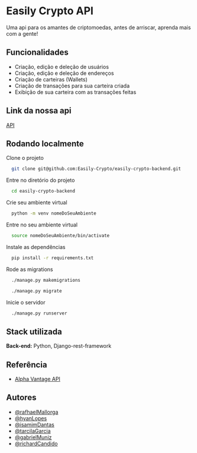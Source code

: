 # Easily Crypto API

Uma api para os amantes de criptomoedas, antes de arriscar, aprenda mais com a gente!

## Funcionalidades

- Criação, edição e deleção de usuários
- Criação, edição e deleção de endereços
- Criação de carteiras (Wallets)
- Criação de transações para sua carteira criada
- Exibição de sua carteira com as transações feitas

## Link da nossa api

[API](https://easily-crypto-api.herokuapp.com/)

## Rodando localmente

Clone o projeto

```bash
  git clone git@github.com:Easily-Crypto/easily-crypto-backend.git
```

Entre no diretório do projeto

```bash
  cd easily-crypto-backend
```

Crie seu ambiente virtual

```bash
  python -m venv nomeDoSeuAmbiente
```

Entre no seu ambiente virtual

```bash
  source nomeDoSeuAmbiente/bin/activate
```

Instale as dependências

```bash
  pip install -r requirements.txt
```

Rode as migrations

```bash
  ./manage.py makemigrations
```

```bash
  ./manage.py migrate
```

Inicie o servidor

```bash
  ./manage.py runserver
```

## Stack utilizada

**Back-end:** Python, Django-rest-framework

## Referência

- [Alpha Vantage API](https://www.alphavantage.co/documentation/)

## Autores

- [@rafhaelMallorga](https://github.com/rafhaelmallorga)
- [@hyanLopes](https://github.com/hyanlopes)
- [@isamimDantas](https://github.com/iasmimd)
- [@tarcilaGarcia](https://github.com/tarcilasg)
- [@gabrielMuniz](https://github.com/dejazz)
- [@richardCandido](https://github.com/rich-dacan)
